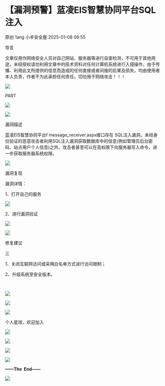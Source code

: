 #  【漏洞预警】蓝凌EIS智慧协同平台SQL注入   
原创 1ang  小羊安全屋   2025-01-08 06:55  
  
导言  
  
  
文章仅用作网络安全人员对自己网站、服务器等进行自查检测，不可用于其他用途，未经授权请勿利用文章中的技术资料对任何计算机系统进行入侵操作，由于传播、利用此文所提供的信息而造成的任何直接或者间接的后果及损失，均由使用者本人负责，作者不为此承担任何责任。切勿用于网络攻击！！！  
  
![](https://mmbiz.qpic.cn/mmbiz_jpg/reg3T0Fqiax8lPLzcDQicIfv49r4EgibnRuz10rNYiaBDlUaSfqrWgYrD36DPE4uiar4kHLq7x60wPaguey7Pz8BTOA/640?wx_fmt=other&tp=webp&wxfrom=5&wx_lazy=1 "")  
  
PART   
  
![](https://mmbiz.qpic.cn/sz_mmbiz_gif/ktKCAuwAa8dmj6TprnPZe7wiasyw7EtyLyNy649qJ3lfwTtxWSKPhdzSJ7JicAxfkYSlAawXNCOmzhS3Rib2ZradA/640?wx_fmt=gif "")  
  
  
![](https://mmbiz.qpic.cn/sz_mmbiz_gif/bBPjSTVLnXbhGFgqz3CwuWdGELjD7wYzxM9mrvz9tUBAwaeMof26ca9fSicRezRV3vKt7a04AfuPcLoVBtgpYDw/640?wx_fmt=gif "")  
  
漏洞描述  
  
蓝凌EIS智慧协同平台f message_receiver.aspx接口存在 SQL注入漏洞，未经身份验证的恶意攻击者利用SQL注入漏洞获取数据库中的信息(例如管理员后台密码、站点用户个人信息)之外，攻击者甚至可以在高权限下向服务器写入命令，进一步获取服务器系统权限。  
  
![](https://mmbiz.qpic.cn/sz_mmbiz_gif/3RSJOISXa6jxhSggXrE9ibwcuRuSia2kIsFAHRbtYf5eb0O4TtXqn4yweC65OpzNRdrrnrkEYbjdqUkg9eIQVkHA/640?wx_fmt=gif "")  
  
漏洞复现  
  
漏洞详情：  
  
1、打开自己的服务  
  
![](https://mmbiz.qpic.cn/sz_mmbiz_png/lnzwRq0p4icGDuH1PQe0T1qENrmG54RDj2F96d641V9ZNC2bXvRsjDVn6DgnVfbfXibH51DHPkCV4dR10cU6nic7g/640?wx_fmt=png&from=appmsg "")  
  
2、进行漏洞验证  
  
![](https://mmbiz.qpic.cn/sz_mmbiz_png/lnzwRq0p4icGDuH1PQe0T1qENrmG54RDjvnSuoRFLS2mw2I5kxL6Pdeah18jqsCTmHz0FWJCsibpT0kKAmr8poTA/640?wx_fmt=png&from=appmsg "")  
  
  
  
  
  
![](https://mmbiz.qpic.cn/sz_mmbiz_gif/bBPjSTVLnXbhGFgqz3CwuWdGELjD7wYzxM9mrvz9tUBAwaeMof26ca9fSicRezRV3vKt7a04AfuPcLoVBtgpYDw/640?wx_fmt=gif "")  
  
修复建议  
  
三  
  
1、关闭互联网访问或采用白名单方式进行访问限制；  
  
2、升级系统至安全版本。  
  
  
   
  
  
![](https://mmbiz.qpic.cn/mmbiz_png/3YqocLTzbGQjus64G8bmAyDCiaaE8IY57OmvR7bHq1UzAqRG0gme38uvdXggrrlmNJyePh4Ox1AI9oQ1PY8otRw/640?wx_fmt=png "")  
  
![](https://mmbiz.qpic.cn/mmbiz_png/zQTAicxBBI1QaAzOgiblQicVnO8XZUWj6cpdOL8EHU0unLP9fGEBxdTZDXfHeeEGGibNzMYfxDgtyicKv8r5Q18UsyQ/640?wx_fmt=png "")  
  
  
![](https://mmbiz.qpic.cn/mmbiz_png/ibpQMTribKicf2Xibe2qFYgtMw8UhDdllzZryYjianfS4LcHCAT7VWbjwoaZNF4lCAxUmFdIibmUrBibToxxt9QbGf3WQ/640?wx_fmt=png "")  
  
个人星球，欢迎加入  
  
![](https://mmbiz.qpic.cn/sz_mmbiz_jpg/lnzwRq0p4icF88zkXzrnATODaPrYYSZ1ZUyicl3UZSdda9RxiavwPXEWfdn5WiboAA7HiavEZblfA9CLsFQKlxsU8Xg/640?wx_fmt=jpeg "")  
  
  
![](https://mmbiz.qpic.cn/sz_mmbiz_png/2TVkuiaNYQGjWwnsmctvTmClxYzHJicxBiahOibtjQicH8vaCz7TPFMK0EsiczbQfwzlSNiaaU8akYibuIdpUCicYoFGZNQ/640?wx_fmt=png "")  
  
  
![](https://mmbiz.qpic.cn/mmbiz_png/1C21KZjMBaSHgMAvP4faiar3XTekytaNKOlc7UibOhTqxaA0iapiabBKVITYicR4NM125QTp9lYt9lylfI7LzfqkLsg/640?wx_fmt=png "")  
  
  
![](https://mmbiz.qpic.cn/sz_mmbiz_png/uNpMBR1pZOia18Kuib6Qukssk36955zGygr0vKFbclQLHMRSJqic5s7waKZlJrto2oTb42sYY7icxo5zcn24MjDSfA/640?wx_fmt=png "")  
  
  
  
  
**——The  End——**  
  
![](https://mmbiz.qpic.cn/mmbiz_gif/b96CibCt70iaZREh6DtDyA9wcDsp0m1RNV9C4uiaagltPDn83s3k6Sw5DbfRWdGc25Q1WDNCpjZLXQpCxFfiaGT5ag/640?wx_fmt=gif "")  
  
  
  
  
  
